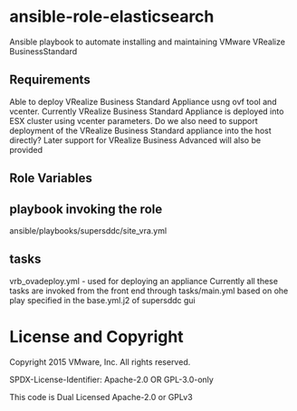 # ansible-role-elasticsearch

Ansible playbook to automate installing and maintaining VMware VRealize BusinessStandard

## Requirements
Able to deploy VRealize Business Standard  Appliance usng ovf tool and vcenter. Currently VRealize Business Standard  Appliance is deployed into ESX cluster using vcenter parameters. Do we also need to support deployment of the VRealize Business Standard appliance into the host directly? 
Later support for VRealize Business Advanced will also be provided
## Role Variables


## playbook invoking the role
ansible/playbooks/supersddc/site_vra.yml
## tasks
vrb_ovadeploy.yml - used for deploying an appliance
Currently all these tasks are invoked from the front end  through tasks/main.yml based on ohe play  specified in the base.yml.j2 of supersddc gui 
# License and Copyright
 
Copyright 2015 VMware, Inc.  All rights reserved.

SPDX-License-Identifier: Apache-2.0 OR GPL-3.0-only

This code is Dual Licensed Apache-2.0 or GPLv3

